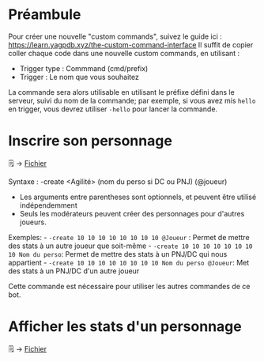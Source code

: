 # Préambule
Pour créer une nouvelle "custom commands", suivez le guide ici : https://learn.yagpdb.xyz/the-custom-command-interface
Il suffit de copier coller chaque code dans une nouvelle custom commands, en utilisant : 
- Trigger type : Commmand (cmd/prefix)
- Trigger : Le nom que vous souhaitez

La commande sera alors utilisable en utilisant le préfixe défini dans le serveur, suivi du nom de la commande; par exemple, si vous avez mis `hello` en trigger, vous devrez utiliser `-hello` pour lancer la commande.

# Inscrire son personnage
🗒️ -> [Fichier](./inscript_chara.yag)

Syntaxe : -create <Force> <Endurance> <Agilité> <Constitution> <Education> <Intelligence> <Charisme> <Pouvoir> (nom du perso si DC ou PNJ) (@joueur)

- Les arguments entre parentheses sont optionnels, et peuvent être utilisé indépendemment
- Seuls les modérateurs peuvent créer des personnages pour d'autres joueurs. 

Exemples:
    - `-create 10 10 10 10 10 10 10 10 @Joueur` : Permet de mettre des stats à un autre joueur que soit-même
    - `-create 10 10 10 10 10 10 10 10 Nom du perso`: Permet de mettre des stats à un PNJ/DC qui nous appartient
    - `-create 10 10 10 10 10 10 10 10 Nom du perso @Joueur`: Met des stats à un PNJ/DC d'un autre joueur

Cette commande est nécessaire pour utiliser les autres commandes de ce bot.

# Afficher les stats d'un personnage
🗒️ -> [Fichier](./show_chara.yag)